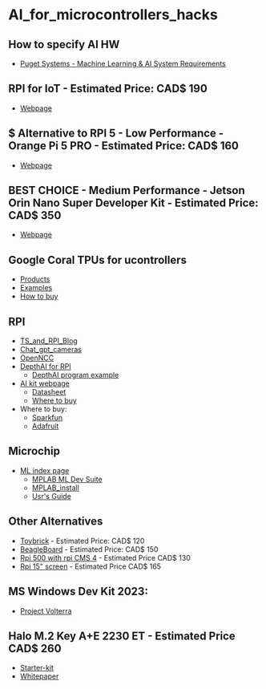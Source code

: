 # AI_for_microcontrollers_hacks
## How to specify AI HW
- [Puget Systems - Machine Learning & AI System Requirements](https://www.pugetsystems.com/solutions/ai-and-hpc-workstations/machine-learning-ai/hardware-recommendations/?utm_source=chatgpt.com)
## RPI for IoT  - Estimated Price: CAD$ 190
- [Webpage](https://www.elastel.com/products/industrial-raspberry-pi/eg410-iot-gateway/)
## $ Alternative to RPI 5 - Low Performance -  Orange Pi 5 PRO - Estimated Price: CAD$ 160
- [Webpage](http://www.orangepi.org/html/hardWare/computerAndMicrocontrollers/details/Orange-Pi-5-Pro.html)
## BEST CHOICE - Medium Performance - Jetson Orin Nano Super Developer Kit - Estimated Price: CAD$ 350
- [Webpage](https://www.nvidia.com/en-us/autonomous-machines/embedded-systems/jetson-orin/nano-super-developer-kit/)

## Google Coral TPUs for ucontrollers
- [Products](https://coral.ai/products/)
- [Examples](https://coral.ai/examples/)
- [How to buy](https://coral.ai/products/accelerator/)

## RPI

- [TS_and_RPI_Blog](https://learn.adafruit.com/running-tensorflow-lite-on-the-raspberry-pi-4/initial-setup)
- [Chat_gpt_cameras](https://chatgpt.com/share/676cc49a-54c0-8013-98d4-ce0db16fa359)
- [OpenNCC](https://eyecloudai.github.io/openncc/1_Introduction.html#introduction)
- [DepthAI for RPI](https://www.electronics-lab.com/depthai-enables-real-time-depth-vision-raspberry-pi/)
  - [DepthAI program example](https://github.com/jacobfnl/depthai-raspberrypi4)
- [AI kit webpage](https://www.raspberrypi.com/documentation/accessories/ai-kit.html)
  - [Datasheet](https://datasheets.raspberrypi.com/ai-kit/raspberry-pi-ai-kit-product-brief.pdf)
  - [Where to buy](https://www.canakit.com/raspberry-pi-ai-kit.html?cid=CAD&src=raspberrypi)
- Where to buy:
  - [Sparkfun](https://www.sparkfun.com/products/27249)
  - [Adafruit](https://www.adafruit.com/added)

## Microchip



- [ML index page](https://www.microchip.com/en-us/solutions/technologies/machine-learning)
  - [MPLAB ML Dev Suite](https://www.microchip.com/en-us/tools-resources/develop/mplab-machine-learning-development-suite)
  - [MPLAB_install](https://www.microchip.com/en-us/tools-resources/develop/mplab-x-ide#tabs)
  - [Usr's Guide](https://onlinedocs.microchip.com/oxy/GUID-80D4088D-19D0-41E9-BE8D-7AE3BE021BBF-en-US-3/GUID-E6CBB10A-FFC8-4EF3-8C07-D29B64446EB6.html)
 
## Other Alternatives
- [Toybrick](https://t.rock-chips.com/en/portal.php?mod=view&aid=21) - Estimated Price: CAD$ 120
- [BeagleBoard](https://www.beagleboard.org/boards/beagleplay?gad_source=1&gclid=Cj0KCQiA9667BhDoARIsANnamQbIZ_QKCv7K8d-6gGmRiVrwX2Ko-pW8tGK02YOAURaNupAAQDPdaUgaAoeFEALw_wcB) - Estimated Price: CAD$ 150
- [Rpi 500 with rpi CMS 4](https://www.raspberrypi.com/products/raspberry-pi-500/) - Estimated Price CAD$ 130
- [Rpi 15" screen](https://www.canakit.com/raspberry-pi-monitor.html?cid=CAD&src=raspberrypi) - Estimated Price CAD$ 165

## MS Windows Dev Kit 2023:
- [Project Volterra](https://learn.microsoft.com/en-us/windows/arm/dev-kit/)

## Halo M.2 Key A+E 2230 ET - Estimated Price CAD$ 260
- [Starter-kit](https://hailo.ai/order-starter-kit/)
- [Whitepaper](https://ai.hailo.ai/revolutionizing-ai-applications-at-the-edge-0?hs_preview=YYteznyI-92908387617&hsLang=en)

